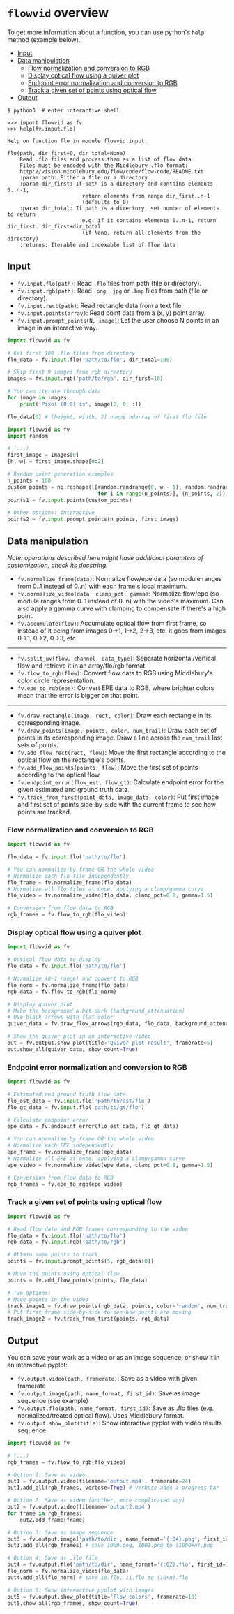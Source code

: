 # `flowvid` overview

To get more information about a function, you can use python's `help` method (example below).

* [Input](#input)
* [Data manipulation](#data-manipulation)
  * [Flow normalization and conversion to RGB](#flow-normalization-and-conversion-to-rgb)
  * [Display optical flow using a quiver plot](#display-optical-flow-using-a-quiver-plot)
  * [Endpoint error normalization and conversion to RGB](#endpoint-error-normalization-and-conversion-to-rgb)
  * [Track a given set of points using optical flow](#track-a-given-set-of-points-using-optical-flow)
* [Output](#output)

```
$ python3  # enter interactive shell

>>> import flowvid as fv
>>> help(fv.input.flo)

Help on function flo in module flowvid.input:

flo(path, dir_first=0, dir_total=None)
    Read .flo files and process them as a list of flow data
    Files must be encoded with the Middlebury .flo format:
    http://vision.middlebury.edu/flow/code/flow-code/README.txt
    :param path: Either a file or a directory
    :param dir_first: If path is a directory and contains elements 0..n-1,
                        return elements from range dir_first..n-1
                        (defaults to 0)
    :param dir_total: If path is a directory, set number of elements to return
                        e.g. if it contains elements 0..n-1, return dir_first..dir_first+dir_total
                        (if None, return all elements from the directory)
    :returns: Iterable and indexable list of flow data
```

## Input

* `fv.input.flo(path)`: Read `.flo` files from path (file or directory).
* `fv.input.rgb(path)`: Read `.png`, `.jpg` or `.bmp` files from path (file or directory).
* `fv.input.rect(path)`: Read rectangle data from a text file.
* `fv.input.points(array)`: Read point data from a (x, y) point array.
* `fv.input.prompt_points(N, image)`: Let the user choose N points in an image in an interactive way.

```python
import flowvid as fv

# Get first 100 .flo files from directory
flo_data = fv.input.flo('path/to/flo', dir_total=100)

# Skip first 9 images from rgb directory
images = fv.input.rgb('path/to/rgb', dir_first=10)

# You can iterate through data
for image in images:
    print('Pixel (0,0) is', image[0, 0, :])

flo_data[0] # [height, width, 2] numpy ndarray of first flo file
```

```python
import flowvid as fv
import random

# (...)
first_image = images[0]
[h, w] = first_image.shape[0:2]

# Random point generation examples
n_points = 100
custom_points = np.reshape([[random.randrange(0, w - 1), random.randrange(0, h - 1)]
                             for i in range(n_points)], (n_points, 2))
points1 = fv.input.points(custom_points)

# Other options: interactive
points2 = fv.input.prompt_points(n_points, first_image)
```

## Data manipulation

_Note: operations described here might have additional paramters of customization, check its docstring._

* `fv.normalize_frame(data)`: Normalize flow/epe data (so module ranges from 0..1 instead of 0..n) with each frame's local maximum.
* `fv.normalize_video(data, clamp_pct, gamma)`: Normalize flow/epe (so module ranges from 0..1 instead of 0..n) with the video's maximum. Can also apply a gamma curve with clamping to compensate if there's a high point.
* `fv.accumulate(flow)`: Accumulate optical flow from first frame, so instead of it being from images 0->1, 1->2, 2->3, etc. it goes from images 0->1, 0->2, 0->3, etc.
---
* `fv.split_uv(flow, channel, data_type)`: Separate horizontal/vertical flow and retrieve it in an array/flo/rgb format.
* `fv.flow_to_rgb(flow)`: Convert flow data to RGB using Middlebury's color circle representation.
* `fv.epe_to_rgb(epe)`: Convert EPE data to RGB, where brighter colors mean that the error is bigger on that point.
---
* `fv.draw_rectangle(image, rect, color)`: Draw each rectangle in its corresponding image.
* `fv.draw_points(image, points, color, num_trail)`: Draw each set of points in its corresponding image. Draw a line across the `num_trail` last sets of points.
* `fv.add_flow_rect(rect, flow)`: Move the first rectangle according to the optical flow on the rectangle's points.
* `fv.add_flow_points(points, flow)`: Move the first set of points according to the optical flow.
* `fv.endpoint_error(flow_est, flow_gt)`: Calculate endpoint error for the given estimated and ground truth data.
* `fv.track_from_first(point_data, image_data, color)`: Put first image and first set of points side-by-side with the current frame to see how points are tracked.

### Flow normalization and conversion to RGB

```python
import flowvid as fv

flo_data = fv.input.flo('path/to/flo')

# You can normalize by frame OR the whole video
# Normalize each flo file independently
flo_frame = fv.normalize_frame(flo_data)
# Normalize all flo files at once, applying a clamp/gamma curve
flo_video = fv.normalize_video(flo_data, clamp_pct=0.8, gamma=1.5)

# Conversion from flow data to RGB
rgb_frames = fv.flow_to_rgb(flo_video)
```

### Display optical flow using a quiver plot

```python
import flowvid as fv

# Optical flow data to display
flo_data = fv.input.flo('path/to/flo')

# Normalize (0-1 range) and convert to RGB
flo_norm = fv.normalize_frame(flo_data)
rgb_data = fv.flow_to_rgb(flo_norm)

# Display quiver plot
# Make the background a bit dark (background_attenuation)
# Use black arrows with flat color
quiver_data = fv.draw_flow_arrows(rgb_data, flo_data, background_attenuation=0.2, color=[0, 0, 0], flat_colors=True)

# Show the quiver plot in an interactive video
out = fv.output.show_plot(title='Quiver plot result', framerate=5)
out.show_all(quiver_data, show_count=True)
```

### Endpoint error normalization and conversion to RGB

```python
import flowvid as fv

# Estimated and ground truth flow data
flo_est_data = fv.input.flo('path/to/est/flo')
flo_gt_data = fv.input.flo('path/to/gt/flo')

# Calculate endpoint error
epe_data = fv.endpoint_error(flo_est_data, flo_gt_data)

# You can normalize by frame OR the whole video
# Normalize each EPE independently
epe_frame = fv.normalize_frame(epe_data)
# Normalize all EPE at once, applying a clamp/gamma curve
epe_video = fv.normalize_video(epe_data, clamp_pct=0.8, gamma=1.5)

# Conversion from flow data to RGB
rgb_frames = fv.epe_to_rgb(epe_video)
```

### Track a given set of points using optical flow

```python
import flowvid as fv

# Read flow data and RGB frames corresponding to the video
flo_data = fv.input.flo('path/to/flo')
rgb_data = fv.input.rgb('path/to/rgb')

# Obtain some points to track
points = fv.input.prompt_points(5, rgb_data[0])

# Move the points using optical flow
points = fv.add_flow_points(points, flo_data)

# Two options:
# Move points in the video
track_image1 = fv.draw_points(rgb_data, points, color='random', num_trail=4)
# Put first frame side-by-side to see how points are moving
track_image2 = fv.track_from_first(points, rgb_data)
```

## Output

You can save your work as a video or as an image sequence, or show it in an interactive pyplot:

* `fv.output.video(path, framerate)`: Save as a video with given framerate
* `fv.output.image(path, name_format, first_id)`: Save as image sequence (see example)
* `fv.output.flo(path, name_format, first_id)`: Save as .flo files (e.g. normalized/treated optical flow). Uses Middlebury format.
* `fv.output.show_plot(title)`: Show interactive pyplot with video results sequence

```python
import flowvid as fv

# (...)
rgb_frames = fv.flow_to_rgb(flo_video)

# Option 1: Save as video
out1 = fv.output.video(filename='output.mp4', framerate=24)
out1.add_all(rgb_frames, verbose=True) # verbose adds a progress bar

# Option 2: Save as video (another, more complicated way)
out2 = fv.output.video(filename='output2.mp4')
for frame in rgb_frames:
    out2.add_frame(frame)

# Option 3: Save as image sequence
out3 = fv.output.image('path/to/dir', name_format='{:04}.png', first_id=1000)
out3.add_all(rgb_frames) # save 1000.png, 1001.png to (1000+n).png

# Option 4: Save as .flo file
out4 = fv.output.flo('path/to/dir', name_format='{:02}.flo', first_id=10)
flo_norm = fv.normalize_video(flo_data)
out4.add_all(flo_norm) # save 10.flo, 11.flo to (10+n).flo

# Option 5: Show interactive pyplot with images
out5 = fv.output.show_plot(title='Flow colors', framerate=10)
out5.show_all(rgb_frames, show_count=True)
```
